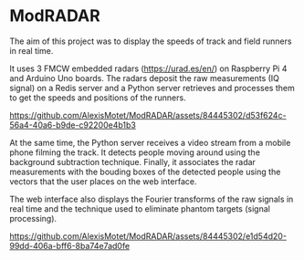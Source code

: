 # ModRADAR

The aim of this project was to display the speeds of track and field runners in real time.

It uses 3 FMCW embedded radars (https://urad.es/en/) on Raspberry Pi 4 and Arduino Uno boards.
The radars deposit the raw measurements (IQ signal) on a Redis server and a Python server retrieves and processes them to get the speeds and positions of the runners.


https://github.com/AlexisMotet/ModRADAR/assets/84445302/d53f624c-56a4-40a6-b9de-c92200e4b1b3


At the same time, the Python server receives a video stream from a mobile phone filming the track. It detects people moving around using the background subtraction technique. Finally, it associates the radar measurements with the bouding boxes of the detected people using the vectors that the user places on the web interface.

The web interface also displays the Fourier transforms of the raw signals in real time and the technique used to eliminate phantom targets (signal processing).


https://github.com/AlexisMotet/ModRADAR/assets/84445302/e1d54d20-99dd-406a-bff6-8ba74e7ad0fe

